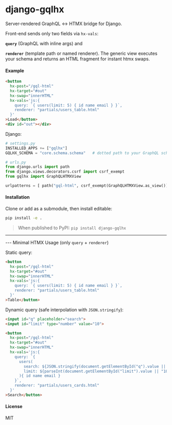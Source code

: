 
# django-gqlhx

Server-rendered GraphQL ↔ HTMX bridge for Django.

Front-end sends only two fields via `hx-vals`: 

**`query`** (GraphQL with inline args) and

**`renderer`** (template path or named renderer). The generic view executes your schema and returns an HTML fragment for instant htmx swaps.

#### Example

```html
<button
  hx-post="/gql-html"
  hx-target="#out"
  hx-swap="innerHTML"
  hx-vals='js:{
    query: `{ users(limit: 5) { id name email } }`,
    renderer: "partials/users_table.html"
  }'
>Load</button>
<div id="out"></div>
```

Django:
```python
# settings.py
INSTALLED_APPS += ["gqlhx"]
GQLHX_SCHEMA = "core.schema.schema"   # dotted path to your GraphQL schema object

# urls.py
from django.urls import path
from django.views.decorators.csrf import csrf_exempt
from gqlhx import GraphQLHTMXView

urlpatterns = [ path("gql-html", csrf_exempt(GraphQLHTMXView.as_view())) ]
```


#### Installation

Clone or add as a submodule, then install editable:

```bash
pip install -e .
```

> When published to PyPI: `pip install django-gqlhx`

---

--- Minimal HTMX Usage (only `query` + `renderer`)

Static query:

```html
<button
  hx-post="/gql-html"
  hx-target="#out"
  hx-swap="innerHTML"
  hx-vals='js:{
    query: `{ users(limit: 5) { id name email } }`,
    renderer: "partials/users_table.html"
  }'
>Table</button>
```

Dynamic query (safe interpolation with `JSON.stringify`):

```html
<input id="q" placeholder="search">
<input id="limit" type="number" value="10">

<button
  hx-post="/gql-html"
  hx-target="#out"
  hx-swap="innerHTML"
  hx-vals='js:{
    query: `{
      users(
        search: ${JSON.stringify(document.getElementById("q").value || null)},
        limit: ${parseInt(document.getElementById("limit").value || "10")}
      ){ id name email }
    }`,
    renderer: "partials/users_cards.html"
  }'
>Search</button>
```

#### License

MIT
